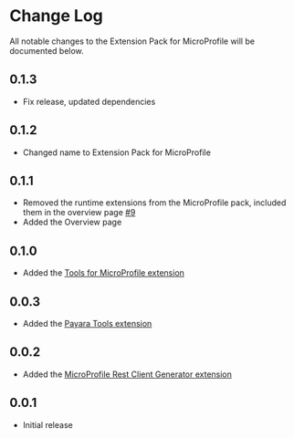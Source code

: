 # Change Log

All notable changes to the Extension Pack for MicroProfile will be documented below.

## 0.1.3
- Fix release, updated dependencies

## 0.1.2
- Changed name to Extension Pack for MicroProfile

## 0.1.1
- Removed the runtime extensions from the MicroProfile pack, included them in the overview page [#9](https://github.com/MicroShed/vscode-microprofile-pack/issues/9)
- Added the Overview page 

## 0.1.0
- Added the [Tools for MicroProfile extension](https://marketplace.visualstudio.com/items?itemName=redhat.vscode-microprofile)

## 0.0.3
- Added the [Payara Tools extension](https://marketplace.visualstudio.com/items?itemName=Payara.payara-vscode)

## 0.0.2
- Added the [MicroProfile Rest Client Generator extension](https://marketplace.visualstudio.com/items?itemName=MicroProfile-Community.mp-rest-client-generator-vscode-ext)

## 0.0.1
- Initial release